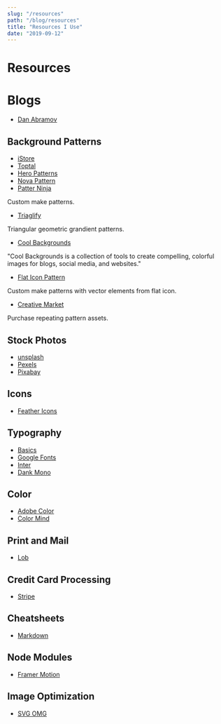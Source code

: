 ```yaml
---
slug: "/resources"
path: "/blog/resources"
title: "Resources I Use"
date: "2019-09-12"
---
```


# Resources

# Blogs

- [Dan Abramov](https://overreacted.io/)

## Background Patterns

- [iStore](https://lstore.graphics/paaatterns/)
- [Toptal](https://www.toptal.com/designers/subtlepatterns/)
- [Hero Patterns](https://www.heropatterns.com/)
- [Nova Pattern](https://www.novapattern.com/)
- [Patter Ninja](https://patterninja.com/)

Custom make patterns.

- [Triaglify](https://trianglify.io/)

Triangular geometric grandient patterns.

- [Cool Backgrounds](https://coolbackgrounds.io/)

"Cool Backgrounds is a collection of tools to create compelling, colorful images for blogs, social media, and websites."

- [Flat Icon Pattern](https://pattern.flaticon.com/)

Custom make patterns with vector elements from flat icon.

- [Creative Market](https://creativemarket.com/search?q=repeating+pattern)

Purchase repeating pattern assets.

## Stock Photos

- [unsplash](https://unsplash.com/)
- [Pexels](https://www.pexels.com/)
- [Pixabay](https://pixabay.com/)

## Icons

- [Feather Icons](https://feathericons.com/)

## Typography

- [Basics](https://www.pierrickcalvez.com/journal/a-five-minutes-guide-to-better-typography)
- [Google Fonts](https://fonts.google.com)
- [Inter](https://rsms.me/inter/)
- [Dank Mono](https://dank.sh/)

## Color

- [Adobe Color](https://color.adobe.com)
- [Color Mind](http://colormind.io/bootstrap/)

## Print and Mail

- [Lob](https://lob.com/)

## Credit Card Processing

- [Stripe](https://stripe.com/)

## Cheatsheets

- [Markdown](https://github.com/adam-p/markdown-here/wiki/Markdown-Cheatsheet)

## Node Modules

- [Framer Motion](https://www.framer.com/motion/)

## Image Optimization

- [SVG OMG](https://jakearchibald.github.io/svgomg/)